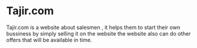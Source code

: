 # Tajir.com
Tajir.com is a website about salesmen , it helps them to start their own bussiness by simply selling it on the website the website also can do other offers that will be available in time.
